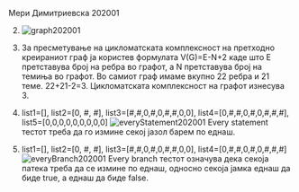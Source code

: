 Мери Димитриевска 202001

2. ![graph202001](https://user-images.githubusercontent.com/85848070/167698868-15413bdd-4b6f-4393-a55b-1d6bffcad170.PNG)

3. За пресметување на цикломатската комплексност на претходно креираниот граф ја користев формулата V(G)=E-N+2 каде што Е претставува број на ребра во графот, а N претставува број на темиња во графот. Во самиот граф имаме вкупно 22 ребра и 21 теме. 22+21-2=3. Цикломатската комплексност на графот изнесува 3.

4. list1=[], list2=[0, #, #], list3=[#,#,0,#,0,#,#,0,0], list4=[0,#,#,0,#,0,#,#,#], list5=[0,0,0,0,0,0,0,0,0]
  ![everyStatement202001](https://user-images.githubusercontent.com/85848070/167699324-8bfd63d4-35de-4e16-b8f7-dbd3b9fa08e0.PNG)
Every statement тестот треба да го измине секој јазол барем по еднаш.

5. list1=[], list2=[0, #, #], list3=[#,#,0,#,0,#,#,0,0], list4=[0,#,#,0,#,0,#,#,#]
 ![everyBranch202001](https://user-images.githubusercontent.com/85848070/167699484-5b52cae5-2ee1-4216-b898-411d2202ce36.PNG)
Every branch тестот означува дека секоја патека треба да се измине по еднаш, односно секоја јамка еднаш да биде true, а еднаш да биде false. 
